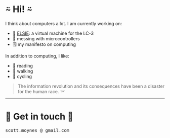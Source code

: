 # ⍨ Hi! ⍨ #

I think about computers a lot. I am currently working on:

- 🌱 [ELSIE](https://github.com/smoynes/elsie): a virtual machine for the LC-3
- 🤖 messing with microcontrollers
- 🗒️ my manifesto on computing

In addition to computing, I like:

- 📘 reading
- 🚶 walking
- 🚴 cycling

> The information revolution and its consequences have been a disaster for the human race. ⌤

----

# 📣 Get in touch 📣

<tt>scott.moynes @ gmail.com</tt>
